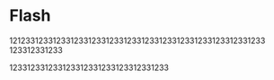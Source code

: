 # Flash
1212331233123312331233123312331233123312331233123312331233
123312331233

123312331233123312331233123312331233
